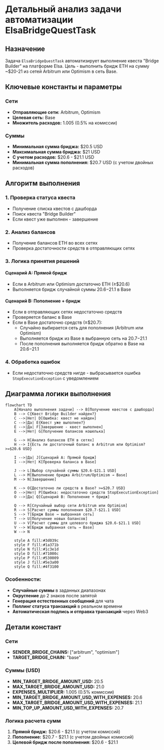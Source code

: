 # Детальный анализ задачи автоматизации ElsaBridgeQuestTask

## Назначение

Задача `ElsaBridgeQuestTask` автоматизирует выполнение квеста "Bridge Builder" на платформе Elsa. Цель - выполнить бридж ETH на сумму ~$20-21 из сетей Arbitrum или Optimism в сеть Base.

## Ключевые константы и параметры

### Сети

-   **Отправляющие сети:** Arbitrum, Optimism
-   **Целевая сеть:** Base
-   **Множитель расходов:** 1.005 (0.5% на комиссии)

### Суммы

-   **Минимальная сумма бриджа:** $20.5 USD
-   **Максимальная сумма бриджа:** $21 USD
-   **С учетом расходов:** $20.6 - $21.1 USD
-   **Минимальная сумма пополнения:** $20.7 USD (с учетом двойных расходов)

## Алгоритм выполнения

### 1. Проверка статуса квеста

-   Получение списка квестов с дашборда
-   Поиск квеста "Bridge Builder"
-   Если квест уже выполнен - завершение

### 2. Анализ балансов

-   Получение балансов ETH во всех сетях
-   Проверка достаточности средств в отправляющих сетях

### 3. Логика принятия решений

#### Сценарий A: Прямой бридж

-   Если в Arbitrum или Optimism достаточно ETH (≥$20.6)
-   Выполняется бридж случайной суммы $20.6-$21.1 в Base

#### Сценарий B: Пополнение + бридж

-   Если в отправляющих сетях недостаточно средств
-   Проверяется баланс в Base
-   Если в Base достаточно средств (≥$20.7):
    -   Случайно выбирается сеть для пополнения (Arbitrum или Optimism)
    -   Выполняется бридж из Base в выбранную сеть на $20.7-$21.1
    -   После пополнения выполняется бридж обратно в Base на $20.6-$21.1

### 4. Обработка ошибок

-   Если недостаточно средств нигде - выбрасывается ошибка `StopExecutionException` с уведомлением

## Диаграмма логики выполнения

```mermaid
flowchart TD
    A[Начало выполнения задачи] --> B[Получение квестов с дашборда]
    B --> C{Квест Bridge Builder найден?}
    C -->|Нет| D[Ошибка: квест не найден]
    C -->|Да| E{Квест уже выполнен?}
    E -->|Да| F[Завершение - квест выполнен]
    E -->|Нет| G[Получение балансов кошелька]

    G --> H[Анализ балансов ETH в сетях]
    H --> I{Есть ли достаточный баланс в Arbitrum или Optimism? >=$20.6 USD}

    I -->|Да| J[Сценарий A: Прямой бридж]
    I -->|Нет| K[Проверка баланса в Base]

    J --> L[Выбор случайной суммы $20.6-$21.1 USD]
    L --> M[Выполнение бриджа Arbitrum/Optimism → Base]
    M --> N[Завершение]

    K --> O{Достаточно ли средств в Base? >=$20.7 USD}
    O -->|Нет| P[Ошибка: недостаточно средств StopExecutionException]
    O -->|Да| Q[Сценарий B: Пополнение + бридж]

    Q --> R[Случайный выбор сети Arbitrum или Optimism]
    R --> S[Расчет суммы пополнения $20.7-$21.1 USD]
    S --> T[Бридж Base → выбранная сеть]
    T --> U[Получение новых балансов]
    U --> V[Расчет суммы для целевого бриджа $20.6-$21.1 USD]
    V --> W[Бридж выбранная сеть → Base]
    W --> N

    style A fill:#3d039c
    style F fill:#1a371b
    style N fill:#1c3e1d
    style D fill:#71000c
    style P fill:#530009
    style J fill:#5e3a00
    style Q fill:#4f3100
```

### Особенности:

-   **Случайные суммы** в заданных диапазонах
-   **Округление** до 2 знаков после запятой
-   **Генерация естественных сообщений** для чата
-   **Поллинг статуса транзакций** в реальном времени
-   **Автоматическая подпись и отправка транзакций** через Web3

## Детали констант

### Сети

-   **SENDER_BRIDGE_CHAINS:** ["arbitrum", "optimism"]
-   **TARGET_BRIDGE_CHAIN:** "base"

### Суммы (USD)

-   **MIN_TARGET_BRIDGE_AMOUNT_USD:** 20.5
-   **MAX_TARGET_BRIDGE_AMOUNT_USD:** 21.0
-   **EXPENSES_MULTIPLIER:** 1.005 (0.5% комиссии)
-   **MIN_TARGET_BRIDGE_AMOUNT_USD_WITH_EXPENSES:** 20.6
-   **MAX_TARGET_BRIDGE_AMOUNT_USD_WITH_EXPENSES:** 21.1
-   **MIN_TOP_UP_AMOUNT_USD_WITH_EXPENSES:** 20.7

### Логика расчета сумм

1. **Прямой бридж:** $20.6 - $21.1 (с учетом комиссий)
2. **Пополнение:** $20.7 - $21.1 (с учетом двойных комиссий)
3. **Целевой бридж после пополнения:** $20.6 - $21.1
